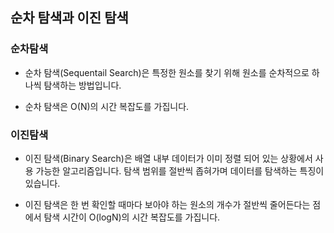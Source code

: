 
## 순차 탐색과 이진 탐색

### 순차탐색
+ 순차 탐색(Sequentail Search)은 특정한 원소를 찾기 위해 원소를 순차적으로 하나씩 탐색하는 방법입니다.

+ 순차 탐색은 O(N)의 시간 복잡도를 가집니다.

### 이진탐색
+ 이진 탐색(Binary Search)은 배열 내부 데이터가 이미 정렬 되어 있는 상황에서 사용 가능한 알고리즘입니다. 탐색
범위를 절반씩 좁혀가며 데이터를 탐색하는 특징이 있습니다.

+ 이진 탐색은 한 번 확인할 때마다 보아야 하는 원소의 개수가 절반씩 줄어든다는 점에서 탐색 시간이
O(logN)의 시간 복잡도를 가집니다.

